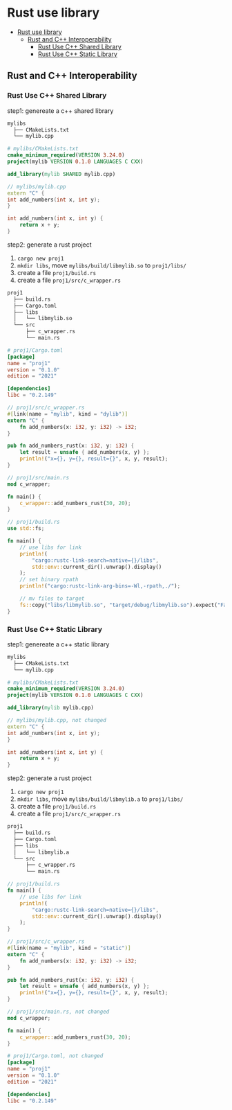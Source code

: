 # Rust use library

- [Rust use library](#rust-use-library)
  - [Rust and C++ Interoperability](#rust-and-c-interoperability)
    - [Rust Use C++ Shared Library](#rust-use-c-shared-library)
    - [Rust Use C++ Static Library](#rust-use-c-static-library)

## Rust and C++ Interoperability

### Rust Use C++ Shared Library

step1: genereate a c++ shared library

```bash
mylibs
  ├── CMakeLists.txt
  └── mylib.cpp
```

```cmake
# mylibs/CMakeLists.txt
cmake_minimum_required(VERSION 3.24.0)
project(mylib VERSION 0.1.0 LANGUAGES C CXX)

add_library(mylib SHARED mylib.cpp)
```

```cpp
// mylibs/mylib.cpp
extern "C" {
int add_numbers(int x, int y);
}

int add_numbers(int x, int y) {
    return x + y;
}
```

step2: generate a rust project
1. `cargo new proj1`
1. `mkdir libs`, move `mylibs/build/libmylib.so` to `proj1/libs/`
1. create a file `proj1/build.rs`
1. create a file `proj1/src/c_wrapper.rs`

```bash
proj1
  ├── build.rs
  ├── Cargo.toml
  ├── libs
  │   └── libmylib.so
  └── src
      ├── c_wrapper.rs
      └── main.rs
```

```toml
# proj1/Cargo.toml
[package]
name = "proj1"
version = "0.1.0"
edition = "2021"

[dependencies]
libc = "0.2.149"
```

```rust
// proj1/src/c_wrapper.rs
#[link(name = "mylib", kind = "dylib")]
extern "C" {
    fn add_numbers(x: i32, y: i32) -> i32;
}

pub fn add_numbers_rust(x: i32, y: i32) {
    let result = unsafe { add_numbers(x, y) };
    println!("x={}, y={}, result={}", x, y, result);
}
```

```rust
// proj1/src/main.rs
mod c_wrapper;

fn main() {
    c_wrapper::add_numbers_rust(30, 20);
}
```

```rust
// proj1/build.rs
use std::fs;

fn main() {
    // use libs for link
    println!(
        "cargo:rustc-link-search=native={}/libs",
        std::env::current_dir().unwrap().display()
    );
    // set binary rpath
    println!("cargo:rustc-link-arg-bins=-Wl,-rpath,./");

    // mv files to target
    fs::copy("libs/libmylib.so", "target/debug/libmylib.so").expect("Failed to copy files");
}
```

### Rust Use C++ Static Library

step1: genereate a c++ static library

```bash
mylibs
  ├── CMakeLists.txt
  └── mylib.cpp
```

```cmake
# mylibs/CMakeLists.txt
cmake_minimum_required(VERSION 3.24.0)
project(mylib VERSION 0.1.0 LANGUAGES C CXX)

add_library(mylib mylib.cpp)
```

```cpp
// mylibs/mylib.cpp, not changed
extern "C" {
int add_numbers(int x, int y);
}

int add_numbers(int x, int y) {
    return x + y;
}
```

step2: generate a rust project
1. `cargo new proj1`
1. `mkdir libs`, move `mylibs/build/libmylib.a` to `proj1/libs/`
1. create a file `proj1/build.rs`
1. create a file `proj1/src/c_wrapper.rs`

```bash
proj1
  ├── build.rs
  ├── Cargo.toml
  ├── libs
  │   └── libmylib.a
  └── src
      ├── c_wrapper.rs
      └── main.rs
```

```rust
// proj1/build.rs
fn main() {
    // use libs for link
    println!(
        "cargo:rustc-link-search=native={}/libs",
        std::env::current_dir().unwrap().display()
    );
}
```

```rust
// proj1/src/c_wrapper.rs
#[link(name = "mylib", kind = "static")]
extern "C" {
    fn add_numbers(x: i32, y: i32) -> i32;
}

pub fn add_numbers_rust(x: i32, y: i32) {
    let result = unsafe { add_numbers(x, y) };
    println!("x={}, y={}, result={}", x, y, result);
}
```

```rust
// proj1/src/main.rs, not changed
mod c_wrapper;

fn main() {
    c_wrapper::add_numbers_rust(30, 20);
}

```

```toml
# proj1/Cargo.toml, not changed
[package]
name = "proj1"
version = "0.1.0"
edition = "2021"

[dependencies]
libc = "0.2.149"
```
